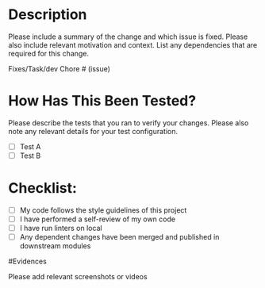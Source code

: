# Description

Please include a summary of the change and which issue is fixed. Please also include relevant motivation and context. List any dependencies that are required for this change.

Fixes/Task/dev Chore # (issue)

# How Has This Been Tested?

Please describe the tests that you ran to verify your changes. Please also note any relevant details for your test configuration.

- [ ] Test A
- [ ] Test B

# Checklist:

- [ ] My code follows the style guidelines of this project
- [ ] I have performed a self-review of my own code
- [ ] I have run linters on local
- [ ] Any dependent changes have been merged and published in downstream modules

#Evidences

Please add relevant screenshots or videos
